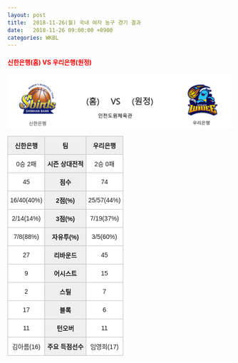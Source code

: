 ```yaml
---
layout: post
title:  2018-11-26(월) 국내 여자 농구 경기 결과
date:   2018-11-26 09:00:00 +0900
categories: WKBL
---
```


#### <span style="color:red"> 신한은행(홈) VS 우리은행(원정) </span>
![신한은행_우리은행.png](../images/wkbl/match/신한은행_우리은행.png)

<style type="text/css">
.tg  {border-collapse:collapse;border-spacing:0;}
.tg td{font-family:Arial, sans-serif;font-size:14px;padding:10px 5px;border-style:solid;border-width:1px;overflow:hidden;word-break:normal;border-color:#c0c0c0;}
.tg th{font-family:Arial, sans-serif;font-size:14px;font-weight:normal;padding:10px 5px;border-style:solid;border-width:1px;overflow:hidden;word-break:normal;border-color:#c0c0c0;}
.tg .tg-dcpn{background-color:#ffffff;border-color:#c0c0c0;text-align:center;vertical-align:middle}
.tg .tg-txr3{background-color:#ffffff;border-color:#c0c0c0;text-align:center;vertical-align:middle}
.tg .tg-o8le{background-color:#efefef;border-color:#c0c0c0;text-align:center;vertical-align:middle}
.tg .tg-rr9t{font-weight:bold;background-color:#efefef;border-color:#c0c0c0;text-align:center;vertical-align:middle}
.tg .tg-wazi{background-color:#efefef;border-color:#c0c0c0;text-align:center;vertical-align:middle}
</style>

<table class="tg">
  <tr>
    <th class="tg-rr9t">신한은행</th>
    <th class="tg-rr9t">팀</th>
    <th class="tg-rr9t">우리은행</th>
  </tr>
  <tr>
    <td class="tg-dcpn">0승 2패</td>
    <td class="tg-rr9t">시즌 상대전적</td>
    <td class="tg-dcpn">2승 0패</td>
  </tr>
  <tr>
    <td class="tg-dcpn">45</td>
    <td class="tg-rr9t">점수</td>
    <td class="tg-dcpn">74</td>
  </tr>
  <tr>
    <td class="tg-dcpn">16/40(40%)</td>
    <td class="tg-rr9t">2점(%)</td>
    <td class="tg-dcpn">25/57(44%)</td>
  </tr>
  <tr>
    <td class="tg-dcpn">2/14(14%)</td>
    <td class="tg-rr9t">3점(%)</td>
    <td class="tg-dcpn">7/19(37%)</td>
  </tr>
  <tr>
    <td class="tg-dcpn">7/8(88%)</td>
    <td class="tg-rr9t">자유투(%)</td>
    <td class="tg-dcpn">3/5(60%)</td>
  </tr>
  <tr>
    <td class="tg-dcpn">27</td>
    <td class="tg-rr9t">리바운드</td>
    <td class="tg-dcpn">45</td>
  </tr>
  <tr>
    <td class="tg-dcpn">9</td>
    <td class="tg-rr9t">어시스트</td>
    <td class="tg-dcpn">15</td>
  </tr>
  <tr>
    <td class="tg-dcpn">2</td>
    <td class="tg-rr9t">스틸</td>
    <td class="tg-dcpn">7</td>
  </tr>
  <tr>
    <td class="tg-dcpn">17</td>
    <td class="tg-rr9t">블록</td>
    <td class="tg-dcpn">6</td>
  </tr>
  <tr>
    <td class="tg-dcpn">11</td>
    <td class="tg-rr9t">턴오버</td>
    <td class="tg-dcpn">11</td>
  </tr>
  <tr>
    <td class="tg-dcpn">김아름(16)</td>
    <td class="tg-rr9t">주요 득점선수</td>
    <td class="tg-dcpn">임영희(17)</td>
  </tr>
</table>
